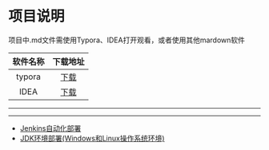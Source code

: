 # 项目说明
项目中.md文件需使用Typora、IDEA打开观看，或者使用其他mardown软件

软件名称|下载地址
:---:|:---:
typora|[下载](https://www.typora.io/#windows)
IDEA|[下载](https://www.jetbrains.com/idea/download/#section=windows)

---
---

* [Jenkins自动化部署](src/main/java/jenkins/REMADE.md)
* [JDK环境部署(Windows和Linux操作系统环境)](src/main/java/environmentdeployment/JdkREMADE.md)


